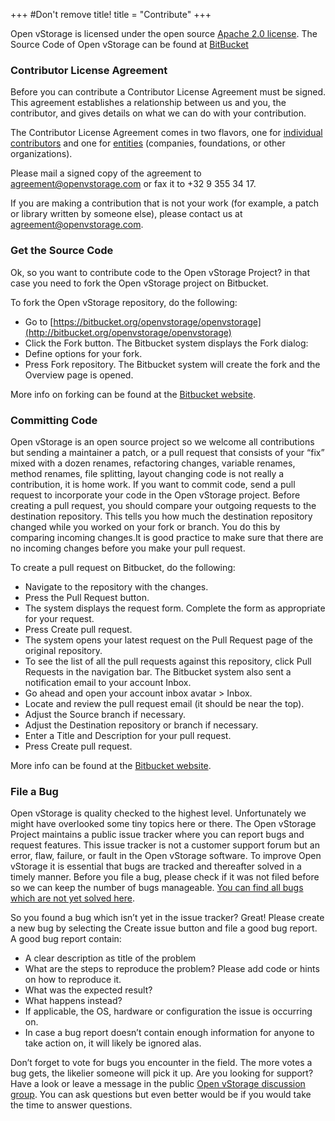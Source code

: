 +++
#Don't remove title!
title = "Contribute"
+++


Open vStorage is licensed under the open source [Apache 2.0 license](http://www.apache.org/licenses/LICENSE-2.0.html). The Source Code of Open vStorage can be found at [BitBucket](https://bitbucket.org/openvstorage/openvstorage)

### Contributor License Agreement
Before you can contribute a Contributor License Agreement must be signed. This agreement establishes a relationship between us and you, the contributor, and gives details on what we can do with your contribution.

The Contributor License Agreement comes in two flavors, one for [individual contributors](http://download.openvstorage.com/CLA/Open%20vStorage%20Individual%20Contributor%20License%20Agreement.pdf) and one for [entities](http://download.openvstorage.com/CLA/Open%20vStorage%20Entity%20Contributor%20License%20Agreement.pdf) (companies, foundations, or other organizations).

Please mail a signed copy of the agreement to agreement@openvstorage.com or fax it to +32 9 355 34 17.

If you are making a contribution that is not your work (for example, a patch or library written by someone else), please contact us at agreement@openvstorage.com.

### Get the Source Code
Ok, so you want to contribute code to the Open vStorage Project? in that case you need to fork the Open vStorage project on Bitbucket.

To fork the Open vStorage repository, do the following:
* Go to [https://bitbucket.org/openvstorage/openvstorage](http://bitbucket.org/openvstorage/openvstorage)
* Click the Fork button. The Bitbucket system displays the Fork dialog:
* Define options for your fork.
* Press Fork repository. The Bitbucket system will create the fork and the Overview page is opened.

More info on forking can be found at the [Bitbucket website](https://confluence.atlassian.com/display/BITBUCKET/Forking+a+Repository).

### Committing Code
Open vStorage is an open source project so we welcome all contributions but sending a maintainer a patch, or a pull request that consists of your “fix” mixed with a dozen renames, refactoring changes, variable renames, method renames, file splitting, layout changing code is not really a contribution, it is home work. If you want to commit code, send a pull request to incorporate your code in the Open vStorage project. Before creating a pull request, you should compare your outgoing requests to the destination repository. This tells you how much the destination repository changed while you worked on your fork or branch. You do this by comparing incoming changes.It is good practice to make sure that there are no incoming changes before you make your pull request.

To create a pull request on Bitbucket, do the following:
* Navigate to the repository with the changes.
* Press the Pull Request button.
* The system displays the request form. Complete the form as appropriate for your request.
* Press Create pull request.
* The system opens your latest request on the Pull Request page of the original repository.
* To see the list of all the pull requests against this repository, click Pull Requests in the navigation bar. The Bitbucket system also sent a notification email to your account Inbox.
* Go ahead and open your account inbox avatar > Inbox.
* Locate and review the pull request email (it should be near the top).
* Adjust the Source branch if necessary.
* Adjust the Destination repository or branch if necessary.
* Enter a Title and Description for your pull request.
* Press Create pull request.

More info can be found at the [Bitbucket website](https://confluence.atlassian.com/display/BITBUCKET/Work+with+pull+requests).

### File a Bug
Open vStorage is quality checked to the highest level. Unfortunately we might have overlooked some tiny topics here or there. The Open vStorage Project maintains a public issue tracker where you can report bugs and request features. This issue tracker is not a customer support forum but an error, flaw, failure, or fault in the Open vStorage software. To improve Open vStorage it is essential that bugs are tracked and thereafter solved in a timely manner. Before you file a bug, please check if it was not filed before so we can keep the number of bugs manageable. [You can find all bugs which are not yet solved here](https://bitbucket.org/openvstorage/openvstorage/issues?status=new&status=open).

So you found a bug which isn’t yet in the issue tracker? Great! Please create a new bug by selecting the Create issue button and file a good bug report. A good bug report contain:
* A clear description as title of the problem
* What are the steps to reproduce the problem? Please add code or hints on how to reproduce it.
* What was the expected result?
* What happens instead?
* If applicable, the OS, hardware or configuration the issue is occurring on.
* In case a bug report doesn’t contain enough information for anyone to take action on, it will likely be ignored alas.

Don’t forget to vote for bugs you encounter in the field. The more votes a bug gets, the likelier someone will pick it up.
Are you looking for support? Have a look or leave a message in the public [Open vStorage discussion group](https://groups.google.com/forum/#!forum/open-vstorage). You can ask questions but even better would be if you would take the time to answer questions.